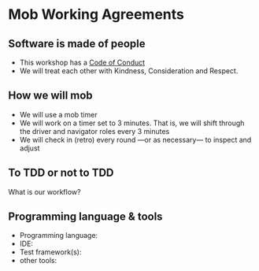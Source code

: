 # Mob Working Agreements

## Software is made of people

- This workshop has a [Code of Conduct](https://github.com/mob-programming/.github/blob/master/CODE_OF_CONDUCT.md)
- We will treat each other with Kindness, Consideration and Respect. 

## How we will mob

- We will use a mob timer
- We will work on a timer set to 3 minutes. That is, we will shift through the driver and navigator roles every 3 minutes
- We will check in (retro) every round —or as necessary— to inspect and adjust

## To TDD or not to TDD

What is our workflow?

## Programming language & tools

- Programming language: 
- IDE:
- Test framework(s):
- other tools:
